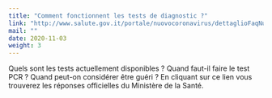 ```yaml
---
title: "Comment fonctionnent les tests de diagnostic ?"
link: "http://www.salute.gov.it/portale/nuovocoronavirus/dettaglioFaqNuovoCoronavirus.jsp?lingua=italiano&id=234#2"
mail: ""
date: 2020-11-03
weight: 3
---
```


Quels sont les tests actuellement disponibles ? Quand faut-il faire le test PCR ? Quand peut-on considérer être guéri ? En cliquant sur ce lien vous trouverez les réponses officielles du Ministère de la Santé. 
